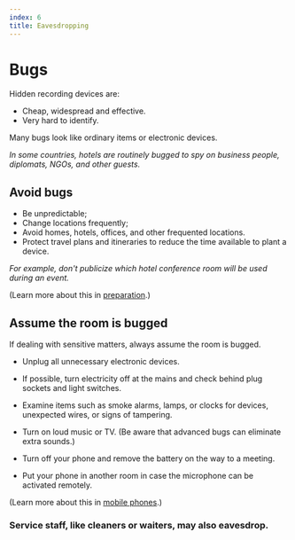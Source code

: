 ```yaml
---
index: 6
title: Eavesdropping
---
```

# Bugs

Hidden recording devices are:

*	Cheap, widespread and effective. 
*	Very hard to identify.
 
Many bugs look like ordinary items or electronic devices. 

_In some countries, hotels are routinely bugged to spy on business people, diplomats, NGOs, and other guests._

## Avoid bugs

*	Be unpredictable; 
*	Change locations frequently; 
*	Avoid homes, hotels, offices, and other frequented locations.  
*	Protect travel plans and itineraries to reduce the time available to plant a device.

_For example, don't publicize which hotel conference room will be used during an event._  
 
(Learn more about this in [preparation](umbrella://travel/preparation).)

## Assume the room is bugged

If dealing with sensitive matters, always assume the room is bugged. 

*	Unplug all unnecessary electronic devices. 

*	If possible, turn electricity off at the mains and check behind plug sockets and light switches. 

*	Examine items such as smoke alarms, lamps, or clocks for devices, unexpected wires, or signs of tampering. 

*	Turn on loud music or TV. (Be aware that advanced bugs can eliminate extra sounds.)

*	Turn off your phone and remove the battery on the way to a meeting.

*	Put your phone in another room in case the microphone can be activated remotely.

(Learn more about this in [mobile phones](umbrella://communications/mobile-phones).) 

### Service staff, like cleaners or waiters, may also eavesdrop.